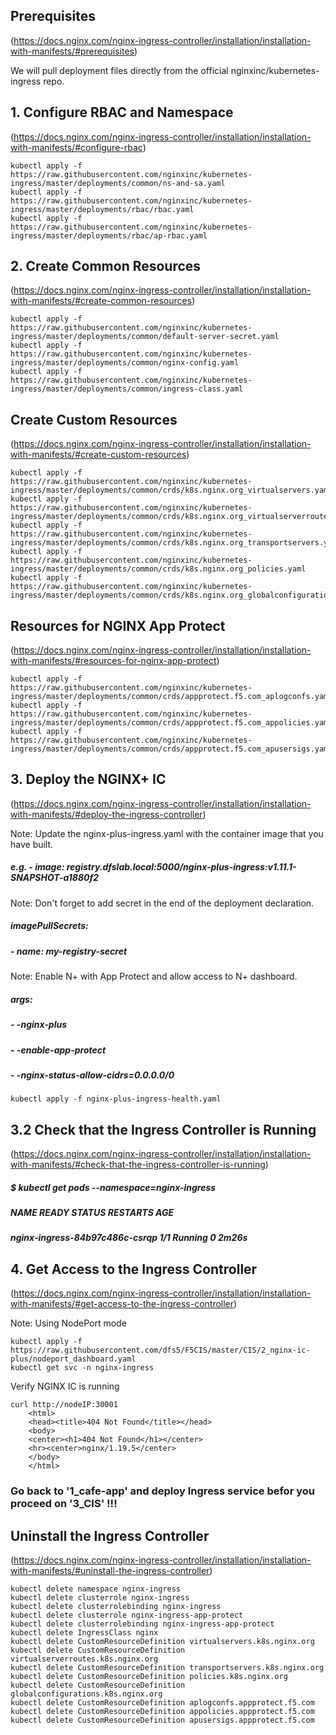 ## Prerequisites 
(https://docs.nginx.com/nginx-ingress-controller/installation/installation-with-manifests/#prerequisites)

We will pull deployment files directly from the official nginxinc/kubernetes-ingress repo.
## 1. Configure RBAC and Namespace
(https://docs.nginx.com/nginx-ingress-controller/installation/installation-with-manifests/#configure-rbac)

    kubectl apply -f https://raw.githubusercontent.com/nginxinc/kubernetes-ingress/master/deployments/common/ns-and-sa.yaml
    kubectl apply -f https://raw.githubusercontent.com/nginxinc/kubernetes-ingress/master/deployments/rbac/rbac.yaml
    kubectl apply -f https://raw.githubusercontent.com/nginxinc/kubernetes-ingress/master/deployments/rbac/ap-rbac.yaml 
## 2. Create Common Resources
(https://docs.nginx.com/nginx-ingress-controller/installation/installation-with-manifests/#create-common-resources)

    kubectl apply -f https://raw.githubusercontent.com/nginxinc/kubernetes-ingress/master/deployments/common/default-server-secret.yaml
    kubectl apply -f https://raw.githubusercontent.com/nginxinc/kubernetes-ingress/master/deployments/common/nginx-config.yaml
    kubectl apply -f https://raw.githubusercontent.com/nginxinc/kubernetes-ingress/master/deployments/common/ingress-class.yaml

## Create Custom Resources
(https://docs.nginx.com/nginx-ingress-controller/installation/installation-with-manifests/#create-custom-resources)

    kubectl apply -f https://raw.githubusercontent.com/nginxinc/kubernetes-ingress/master/deployments/common/crds/k8s.nginx.org_virtualservers.yaml
    kubectl apply -f https://raw.githubusercontent.com/nginxinc/kubernetes-ingress/master/deployments/common/crds/k8s.nginx.org_virtualserverroutes.yaml
    kubectl apply -f https://raw.githubusercontent.com/nginxinc/kubernetes-ingress/master/deployments/common/crds/k8s.nginx.org_transportservers.yaml
    kubectl apply -f https://raw.githubusercontent.com/nginxinc/kubernetes-ingress/master/deployments/common/crds/k8s.nginx.org_policies.yaml
    kubectl apply -f https://raw.githubusercontent.com/nginxinc/kubernetes-ingress/master/deployments/common/crds/k8s.nginx.org_globalconfigurations.yaml

## Resources for NGINX App Protect
(https://docs.nginx.com/nginx-ingress-controller/installation/installation-with-manifests/#resources-for-nginx-app-protect)

    kubectl apply -f https://raw.githubusercontent.com/nginxinc/kubernetes-ingress/master/deployments/common/crds/appprotect.f5.com_aplogconfs.yaml
    kubectl apply -f https://raw.githubusercontent.com/nginxinc/kubernetes-ingress/master/deployments/common/crds/appprotect.f5.com_appolicies.yaml
    kubectl apply -f https://raw.githubusercontent.com/nginxinc/kubernetes-ingress/master/deployments/common/crds/appprotect.f5.com_apusersigs.yaml

## 3. Deploy the NGINX+ IC
(https://docs.nginx.com/nginx-ingress-controller/installation/installation-with-manifests/#deploy-the-ingress-controller)

Note: Update the nginx-plus-ingress.yaml with the container image that you have built.
##### e.g. - image: registry.dfslab.local:5000/nginx-plus-ingress:v1.11.1-SNAPSHOT-a1880f2
Note: Don't forget to add secret in the end of the deployment declaration.
##### imagePullSecrets:
#####   - name: my-registry-secret
Note: Enable N+ with App Protect and allow access to N+ dashboard.
##### args:
#####       - -nginx-plus
#####       - -enable-app-protect
#####       - -nginx-status-allow-cidrs=0.0.0.0/0
    kubectl apply -f nginx-plus-ingress-health.yaml

## 3.2 Check that the Ingress Controller is Running
(https://docs.nginx.com/nginx-ingress-controller/installation/installation-with-manifests/#check-that-the-ingress-controller-is-running)

##### $ kubectl get pods --namespace=nginx-ingress
##### NAME                             READY   STATUS    RESTARTS   AGE
##### nginx-ingress-84b97c486c-csrqp   1/1     Running   0          2m26s

## 4. Get Access to the Ingress Controller
(https://docs.nginx.com/nginx-ingress-controller/installation/installation-with-manifests/#get-access-to-the-ingress-controller)

Note: Using NodePort mode

    kubectl apply -f https://raw.githubusercontent.com/dfs5/F5CIS/master/CIS/2_nginx-ic-plus/nodeport_dashboard.yaml
    kubectl get svc -n nginx-ingress

Verify NGINX IC is running

    curl http://nodeIP:30001
        <html>
        <head><title>404 Not Found</title></head>
        <body>
        <center><h1>404 Not Found</h1></center>
        <hr><center>nginx/1.19.5</center>
        </body>
        </html>
    
### Go back to '1_cafe-app' and deploy Ingress service befor you proceed on '3_CIS' !!!

## Uninstall the Ingress Controller
(https://docs.nginx.com/nginx-ingress-controller/installation/installation-with-manifests/#uninstall-the-ingress-controller)

    kubectl delete namespace nginx-ingress
    kubectl delete clusterrole nginx-ingress
    kubectl delete clusterrolebinding nginx-ingress
    kubectl delete clusterrole nginx-ingress-app-protect
    kubectl delete clusterrolebinding nginx-ingress-app-protect
    kubectl delete IngressClass nginx
    kubectl delete CustomResourceDefinition virtualservers.k8s.nginx.org
    kubectl delete CustomResourceDefinition virtualserverroutes.k8s.nginx.org
    kubectl delete CustomResourceDefinition transportservers.k8s.nginx.org
    kubectl delete CustomResourceDefinition policies.k8s.nginx.org
    kubectl delete CustomResourceDefinition globalconfigurations.k8s.nginx.org
    kubectl delete CustomResourceDefinition aplogconfs.appprotect.f5.com
    kubectl delete CustomResourceDefinition appolicies.appprotect.f5.com
    kubectl delete CustomResourceDefinition apusersigs.appprotect.f5.com

